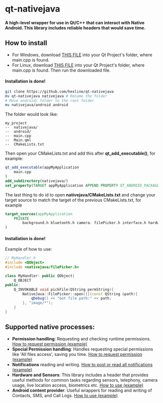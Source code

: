 # qt-nativejava
#### A high-level wrapper for use in Qt/C++ that can interact with Native Android. This library includes reliable headers that would save time. 

## How to install
* For Windows, download <a href="">THIS FILE</a> into your Qt Project's folder, where main.cpp is found.
* For Linux, download <a href="">THIS FILE</a> into your Qt Project's folder, where main.cpp is found.
Then run the downloaded file.
#### Installation is done!

```bash
git clone https://github.com/hexline/qt-nativejava
mv qt-nativejava nativejava # Rename the folder
# Move android/ folder to the root folder
mv nativejava/android android
```
The folder would look like:
```
my_project
--  nativejava/
--  android/
--  main.cpp
--  Main.qml
--  CMakeLists.txt
```
Then open your CMakeLists.txt and add this after <b>qt_add_executable()</b>, for example:
```cmake
qt_add_executable(appMyApplication
    main.cpp
)
add_subdirectory(nativejava/)
set_property(TARGET appMyApplication APPEND PROPERTY QT_ANDROID_PACKAGE_SOURCE_DIR ${CMAKE_SOURCE_DIR}/android)
```
The last thing to do id to open <b>nativejava/CMakeLists.txt</b> and change your target source to match the target of the previous CMakeLists.txt, for example

```cmake
target_sources(appMyApplication
    PRIVATE
        background.h bluetooth.h camera. filePicker.h interface.h hardware.h hotspot.h launchActivity.h permission.h popup.h microphone.h notification.h specialPermission.h wifi.h
)
```
#### Installation is done! 

Example of how to use:
```c++
// MyHandler.h
#include <QObject>
#include <nativejava/filePicker.h>

class MyHandler: public QObject{
    Q_OBJECT
public:
    Q_INVOKABLE void pickFile(QString permString){
        NativeJava::FilePicker::open([](const QString &path){
            qDebug() << "Got file path:" << path;
        }, "image/*");
    }
}
```

## Supported native processes:

 * **Permission handling**: Requesting and checking runtime permissions.
   <a href="permissionREADME.md">How to request permission (example)</a>
 * **Special Permission handling**: Handles requesting special permissions like 'All files access', saving you time.
   <a href="specialPermissionREADME.md">How to request permission (example)</a>
 * **Notifications** reading and writing.
   <a href="notificationsREADME.md">How to post or read all notifications (example)</a>
 * **Hardware and Sensors**: This library includes a header that provides useful methods for common tasks regarding sensors, telephony, camera usage, live location access, biometrics etc.
   <a href="hardwareREADME.md">How to use (example)</a>
 * **Android content provider**: Useful wrappers for reading and writing of Contacts, SMS, and Call Logs.
 <a href="contentProviderREADME.md">How to use (example)</a>
